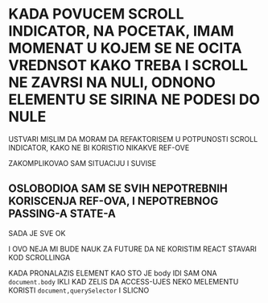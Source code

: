 # KADA POVUCEM SCROLL INDICATOR, NA POCETAK, IMAM MOMENAT U KOJEM SE NE OCITA VREDNSOT KAKO TREBA I SCROLL NE ZAVRSI NA NULI, ODNONO ELEMENTU SE SIRINA NE PODESI DO NULE

USTVARI MISLIM DA MORAM DA REFAKTORISEM U POTPUNOSTI SCROLL INDICATOR, KAKO NE BI KORISTIO NIKAKVE REF-OVE

ZAKOMPLIKOVAO SAM SITUACIJU I SUVISE

## OSLOBODIOA SAM SE SVIH NEPOTREBNIH KORISCENJA REF-OVA, I NEPOTREBNOG PASSING-A STATE-A

SADA JE SVE OK

I OVO NEJA MI BUDE NAUK ZA FUTURE DA NE KORISTIM REACT STAVARI KOD SCROLLINGA

KADA PRONALAZIS ELEMENT KAO STO JE body IDI SAM ONA `document.body` IKLI KAD ZELIS DA ACCESS-UJES NEKO MELEMENTU KORISTI `document,querySelector` I SLICNO
